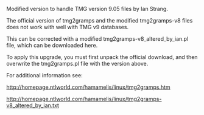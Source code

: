 Modified version to handle TMG version 9.05 files by Ian Strang.

The official version of tmg2gramps and the modified tmg2gramps-v8 files does not work with well with TMG v9 databases.

This can be corrected with a modified tmg2gramps-v8_altered_by_ian.pl file, which can be downloaded here.

To apply this upgrade, you must first unpack the official download, and then overwrite the tmg2gramps.pl file with the version above.

For additional information see:

http://homepage.ntlworld.com/hamamelis/linux/tmg2gramps.htm

http://homepage.ntlworld.com/hamamelis/linux/tmg2gramps-v8_altered_by_ian.txt
